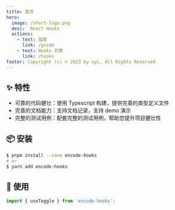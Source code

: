 ```yaml
---
title: 首页
hero:
  image: /short-logo.png
  desc:  React Hooks
  actions:
    - text: 指南
      link: /guide
    - text: Hooks 列表
      link: /hooks
footer: Copyright (c) © 2023 by xyc, All Rights Reserved
---
```


## ✨ 特性

- 可靠的代码健壮：使用 Typescript 构建，提供完善的类型定义文件
- 完善的文档能力：支持文档记录，支持 demo 演示
- 完整的测试用例：配套完整的测试用例，帮助您提升项目健壮性

## 📦 安装

```bash
$ pnpm install --save encode-hooks
# or
$ yarn add encode-hooks
```

## 🔨 使用

```ts
import { useToggle } from 'encode-hooks';
```

